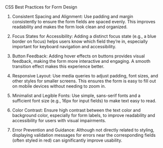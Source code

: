CSS Best Practices for Form Design

1. Consistent Spacing and Alignment:
Use padding and margin consistently to ensure the form fields are spaced evenly. This improves readability and makes the form look clean and organized.

2. Focus States for Accessibility:
Adding a distinct focus state (e.g., a blue border on focus) helps users know which field they’re in, especially important for keyboard navigation and accessibility.

3. Button Feedback:
Adding hover effects on buttons provides visual feedback, making the form more interactive and engaging. A smooth transition effect makes this experience better.

4. Responsive Layout:
Use media queries to adjust padding, font sizes, and other styles for smaller screens. This ensures the form is easy to fill out on mobile devices without needing to zoom in.

5. Minimalist and Legible Fonts:
Use simple, sans-serif fonts and a sufficient font size (e.g., 16px for input fields) to make text easy to read.

6. Color Contrast:
Ensure high contrast between the text color and background color, especially for form labels, to improve readability and accessibility for users with visual impairments.

7. Error Prevention and Guidance:
Although not directly related to styling, displaying validation messages for errors near the corresponding fields (often styled in red) can significantly improve usability.